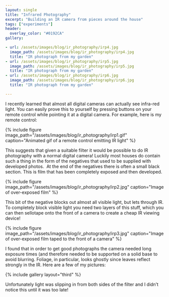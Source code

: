 ```yaml
---
layout: single
title: "Infrared Photography"
excerpt: "Building an IR camera from pieces around the house"
tags: ["experiments"]
header:
  overlay_color: "#0192CA"
gallery:

- url: /assets/images/blog/ir_photography/irp4.jpg
  image_path: /assets/images/blog/ir_photography/irp4.jpg
  title: "IR photograph from my garden"
- url: /assets/images/blog/ir_photography/irp5.jpg
  image_path: /assets/images/blog/ir_photography/irp5.jpg
  title: "IR photograph from my garden"
- url: /assets/images/blog/ir_photography/irp6.jpg
  image_path: /assets/images/blog/ir_photography/irp6.jpg
  title: "IR photograph from my garden"

---
```


I recently learned that almost all digital cameras can actually see infra-red light. You can easily prove this to yourself by pressing buttons on your remote control while pointing it at a digital camera. For example, here is my remote control:

{% include figure image_path="/assets/images/blog/ir_photography/irp1.gif" caption="Animated gif of a remote control emitting IR light" %}

This suggests that given a suitable filter it would be possible to do IR photography with a normal digital camera! Luckily most houses do contain such a thing in the form of the negatives that used to be supplied with developed photos.  At the end of the negatives there is often a small black section. This is film that has been completely exposed and then developed.

{% include figure image_path="/assets/images/blog/ir_photography/irp2.jpg" caption="Image of over-exposed film" %}

This bit of the negative blocks out almost all visible light, but lets through IR. To completely block visible light you need two layers of this stuff, which you can then sellotape onto the front of a camera to create a cheap IR viewing device!

{% include figure image_path="/assets/images/blog/ir_photography/irp3.jpg" caption="Image of over-exposed film taped to the front of a camera" %}

I found that in order to get good photographs the camera needed long exposure times (and therefore needed to be supported on a solid base to avoid blurring. Foliage, in particular, looks ghostly since leaves reflect strongly in the IR. Here are a few of my pictures:

{% include gallery layout="third" %}

Unfortunately light was slipping in from both sides of the filter and I didn’t notice this until it was too late!
